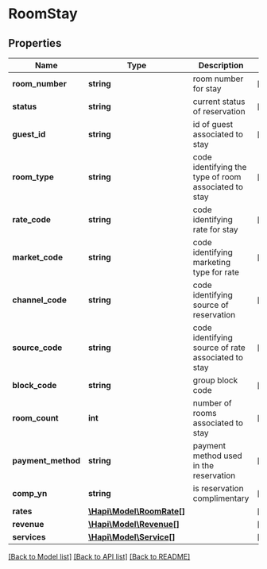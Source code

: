 # RoomStay

## Properties
Name | Type | Description | Notes
------------ | ------------- | ------------- | -------------
**room_number** | **string** | room number for stay | [optional] 
**status** | **string** | current status of reservation | [optional] 
**guest_id** | **string** | id of guest associated to stay | [optional] 
**room_type** | **string** | code identifying the type of room associated to stay | [optional] 
**rate_code** | **string** | code identifying rate for stay | [optional] 
**market_code** | **string** | code identifying marketing type for rate | [optional] 
**channel_code** | **string** | code identifying source of reservation | [optional] 
**source_code** | **string** | code identifying source of rate associated to stay | [optional] 
**block_code** | **string** | group block code | [optional] 
**room_count** | **int** | number of rooms associated to stay | [optional] 
**payment_method** | **string** | payment method used in the reservation | [optional] 
**comp_yn** | **string** | is reservation complimentary | [optional] 
**rates** | [**\Hapi\Model\RoomRate[]**](RoomRate.md) |  | [optional] 
**revenue** | [**\Hapi\Model\Revenue[]**](Revenue.md) |  | [optional] 
**services** | [**\Hapi\Model\Service[]**](Service.md) |  | [optional] 

[[Back to Model list]](../README.md#documentation-for-models) [[Back to API list]](../README.md#documentation-for-api-endpoints) [[Back to README]](../README.md)

